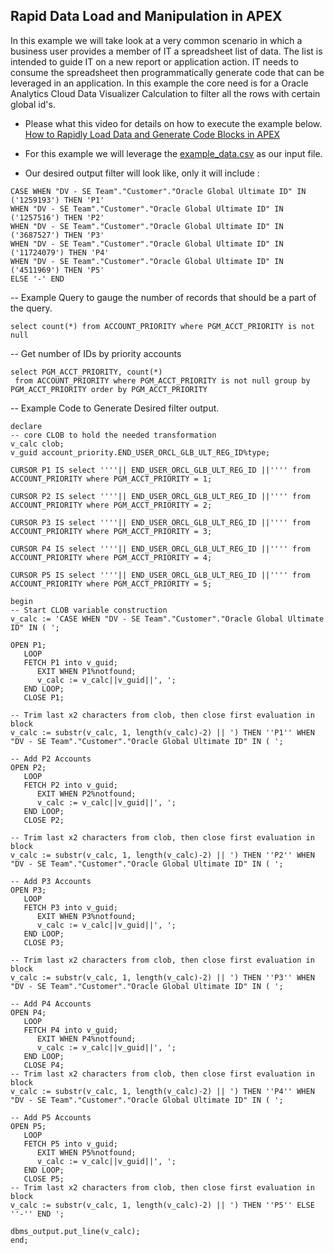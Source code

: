 ## Rapid Data Load and Manipulation in APEX

In this example we will take look at a very common scenario in which a business user provides a member of IT a spreadsheet list of data. The list is intended to guide IT on a new report or application action. IT needs to consume the spreadsheet then programmatically generate code that can be leveraged in an application. In this example the core need is for a Oracle Analytics Cloud Data Visualizer Calculation to filter all the rows with certain global id's. 

- Please what this video for details on how to execute the example below. [How to Rapidly Load Data and Generate Code Blocks in APEX](https://youtu.be/CmT2d_UdlC0)

- For this example we will leverage the [example_data.csv](https://github.com/chipbaber/apex_textdemo/blob/main/example_data.csv) as our input file.

- Our desired output filter will look like, only it will include :

```
CASE WHEN "DV - SE Team"."Customer"."Oracle Global Ultimate ID" IN ('1259193') THEN 'P1'
WHEN "DV - SE Team"."Customer"."Oracle Global Ultimate ID" IN ('1257516') THEN 'P2'
WHEN "DV - SE Team"."Customer"."Oracle Global Ultimate ID" IN ('3687527') THEN 'P3'
WHEN "DV - SE Team"."Customer"."Oracle Global Ultimate ID" IN ('11724079') THEN 'P4'
WHEN "DV - SE Team"."Customer"."Oracle Global Ultimate ID" IN ('4511969') THEN 'P5'
ELSE '-' END
```

-- Example Query to gauge the number of records that should be a part of the query. 

```
select count(*) from ACCOUNT_PRIORITY where PGM_ACCT_PRIORITY is not null
```

-- Get number of IDs by priority accounts
```
select PGM_ACCT_PRIORITY, count(*)
 from ACCOUNT_PRIORITY where PGM_ACCT_PRIORITY is not null group by PGM_ACCT_PRIORITY order by PGM_ACCT_PRIORITY
```

-- Example Code to Generate Desired filter output. 

```
declare
-- core CLOB to hold the needed transformation
v_calc clob;
v_guid account_priority.END_USER_ORCL_GLB_ULT_REG_ID%type;

CURSOR P1 IS select ''''|| END_USER_ORCL_GLB_ULT_REG_ID ||'''' from ACCOUNT_PRIORITY where PGM_ACCT_PRIORITY = 1;

CURSOR P2 IS select ''''|| END_USER_ORCL_GLB_ULT_REG_ID ||'''' from ACCOUNT_PRIORITY where PGM_ACCT_PRIORITY = 2;

CURSOR P3 IS select ''''|| END_USER_ORCL_GLB_ULT_REG_ID ||'''' from ACCOUNT_PRIORITY where PGM_ACCT_PRIORITY = 3;

CURSOR P4 IS select ''''|| END_USER_ORCL_GLB_ULT_REG_ID ||'''' from ACCOUNT_PRIORITY where PGM_ACCT_PRIORITY = 4;

CURSOR P5 IS select ''''|| END_USER_ORCL_GLB_ULT_REG_ID ||'''' from ACCOUNT_PRIORITY where PGM_ACCT_PRIORITY = 5;

begin
-- Start CLOB variable construction 
v_calc := 'CASE WHEN "DV - SE Team"."Customer"."Oracle Global Ultimate ID" IN ( ';

OPEN P1; 
   LOOP 
   FETCH P1 into v_guid; 
      EXIT WHEN P1%notfound; 
      v_calc := v_calc||v_guid||', '; 
   END LOOP; 
   CLOSE P1; 

-- Trim last x2 characters from clob, then close first evaluation in block
v_calc := substr(v_calc, 1, length(v_calc)-2) || ') THEN ''P1'' WHEN "DV - SE Team"."Customer"."Oracle Global Ultimate ID" IN ( ';

-- Add P2 Accounts
OPEN P2; 
   LOOP 
   FETCH P2 into v_guid; 
      EXIT WHEN P2%notfound; 
      v_calc := v_calc||v_guid||', '; 
   END LOOP; 
   CLOSE P2;

-- Trim last x2 characters from clob, then close first evaluation in block
v_calc := substr(v_calc, 1, length(v_calc)-2) || ') THEN ''P2'' WHEN "DV - SE Team"."Customer"."Oracle Global Ultimate ID" IN ( ';

-- Add P3 Accounts
OPEN P3; 
   LOOP 
   FETCH P3 into v_guid; 
      EXIT WHEN P3%notfound; 
      v_calc := v_calc||v_guid||', '; 
   END LOOP; 
   CLOSE P3;

-- Trim last x2 characters from clob, then close first evaluation in block
v_calc := substr(v_calc, 1, length(v_calc)-2) || ') THEN ''P3'' WHEN "DV - SE Team"."Customer"."Oracle Global Ultimate ID" IN ( ';

-- Add P4 Accounts
OPEN P4; 
   LOOP 
   FETCH P4 into v_guid; 
      EXIT WHEN P4%notfound; 
      v_calc := v_calc||v_guid||', '; 
   END LOOP; 
   CLOSE P4;
-- Trim last x2 characters from clob, then close first evaluation in block
v_calc := substr(v_calc, 1, length(v_calc)-2) || ') THEN ''P4'' WHEN "DV - SE Team"."Customer"."Oracle Global Ultimate ID" IN ( ';

-- Add P5 Accounts
OPEN P5; 
   LOOP 
   FETCH P5 into v_guid; 
      EXIT WHEN P5%notfound; 
      v_calc := v_calc||v_guid||', '; 
   END LOOP; 
   CLOSE P5;
-- Trim last x2 characters from clob, then close first evaluation in block
v_calc := substr(v_calc, 1, length(v_calc)-2) || ') THEN ''P5'' ELSE ''-'' END ';

dbms_output.put_line(v_calc);
end;
```